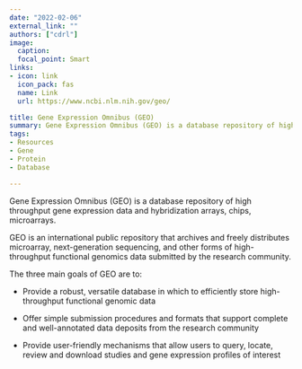 ```yaml
---
date: "2022-02-06"
external_link: ""
authors: ["cdrl"]
image:
  caption: 
  focal_point: Smart
links:
- icon: link
  icon_pack: fas
  name: Link
  url: https://www.ncbi.nlm.nih.gov/geo/

title: Gene Expression Omnibus (GEO)
summary: Gene Expression Omnibus (GEO) is a database repository of high throughput gene expression data and hybridization arrays, chips, microarrays.
tags:
- Resources
- Gene
- Protein
- Database

---
```


Gene Expression Omnibus (GEO) is a database repository of high throughput gene expression data and hybridization arrays, chips, microarrays.

GEO is an international public repository that archives and freely distributes microarray, next-generation sequencing, and other forms of high-throughput functional genomics data submitted by the research community.

The three main goals of GEO are to:

- Provide a robust, versatile database in which to efficiently store high-throughput functional genomic data

-  Offer simple submission procedures and formats that support complete and well-annotated data deposits from the research community

- Provide user-friendly mechanisms that allow users to query, locate, review and download studies and gene expression profiles of interest




